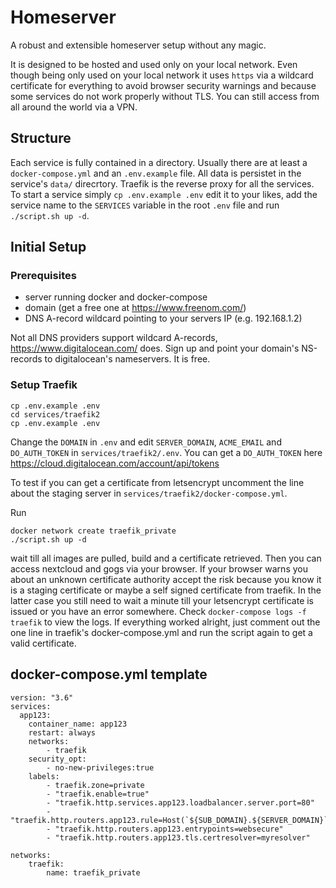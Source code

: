 # Homeserver
A robust and extensible homeserver setup without any magic.

It is designed to be hosted and used only on your local network. Even though being only used on your local network it uses ```https``` via a wildcard certificate for everything to avoid browser security warnings and because some services do not work properly without TLS. You can still access from all around the world via a VPN.

## Structure
Each service is fully contained in a directory. Usually there are at least a ```docker-compose.yml``` and an ```.env.example``` file. All data is persistet in the service's ```data/``` direcrtory.
Traefik is the reverse proxy for all the services. To start a service simply ```cp .env.example .env``` edit it to your likes, add the service name to the ```SERVICES``` variable in the root ```.env``` file and run ```./script.sh up -d```.

## Initial Setup

### Prerequisites
- server running docker and docker-compose
- domain (get a free one at https://www.freenom.com/)
- DNS A-record wildcard pointing to your servers IP (e.g. 192.168.1.2)

Not all DNS providers support wildcard A-records, https://www.digitalocean.com/ does. Sign up and point your domain's NS-records to digitalocean's nameservers. It is free.

### Setup Traefik
```
cp .env.example .env
cd services/traefik2
cp .env.example .env
```
Change the ```DOMAIN``` in ```.env``` and edit ```SERVER_DOMAIN```, ```ACME_EMAIL``` and ```DO_AUTH_TOKEN``` in ```services/traefik2/.env```. You can get a ```DO_AUTH_TOKEN``` here https://cloud.digitalocean.com/account/api/tokens

To test if you can get a certificate from letsencrypt uncomment the line about the staging server in ```services/traefik2/docker-compose.yml```.

Run 
```
docker network create traefik_private
./script.sh up -d
``` 
wait till all images are pulled, build and a certificate retrieved. Then you can access nextcloud and gogs via your browser. If your browser warns you about an unknown certificate authority accept the risk because you know it is a staging certificate or maybe a self signed certificate from traefik. In the latter case you still need to wait a minute till your letsencrypt certificate is issued or you have an error somewhere. Check ```docker-compose logs -f traefik``` to view the logs. If everything worked alright, just comment out the one line in traefik's docker-compose.yml and run the script again to get a valid certificate.

## docker-compose.yml template

```
version: "3.6"
services:
  app123:
    container_name: app123
    restart: always
    networks: 
        - traefik
    security_opt:
        - no-new-privileges:true
    labels:
        - traefik.zone=private
        - "traefik.enable=true"
        - "traefik.http.services.app123.loadbalancer.server.port=80"
        - "traefik.http.routers.app123.rule=Host(`${SUB_DOMAIN}.${SERVER_DOMAIN}`)"
        - "traefik.http.routers.app123.entrypoints=websecure"
        - "traefik.http.routers.app123.tls.certresolver=myresolver"

networks:
    traefik:
        name: traefik_private
```
